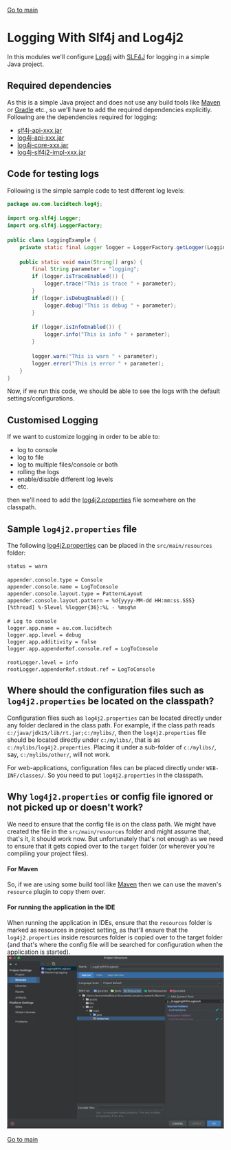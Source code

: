
[Go to main](..)
# Logging With Slf4j and Log4j2
In this modules we'll configure [Log4j][log4j2-url] with [SLF4J][slf4j-url] for logging in a simple Java project.

## Required dependencies
As this is a simple Java project and does not use any build tools like [Maven][maven-url] or [Gradle][gradle-url] etc., 
so we'll have to add the required dependencies explicitly. Following are the dependencies required for logging:
* [slf4j-api-xxx.jar][slf4j-api-jar-url]
* [log4j-api-xxx.jar][log4j-api-jar-url]
* [log4j-core-xxx.jar][log4j-core-jar-url]
* [log4j-slf4j2-impl-xxx.jar][log4j-slf4j2-impl-jar-url]

## Code for testing logs
Following is the simple sample code to test different log levels:
```java
package au.com.lucidtech.log4j;

import org.slf4j.Logger;
import org.slf4j.LoggerFactory;

public class LoggingExample {
    private static final Logger logger = LoggerFactory.getLogger(LoggingExample.class);

    public static void main(String[] args) {
        final String parameter = "logging";
        if (logger.isTraceEnabled()) {
            logger.trace("This is trace " + parameter);
        }
        if (logger.isDebugEnabled()) {
            logger.debug("This is debug " + parameter);
        }

        if (logger.isInfoEnabled()) {
            logger.info("This is info " + parameter);
        }

        logger.warn("This is warn " + parameter);
        logger.error("This is error " + parameter);
    }
}
```
Now, if we run this code, we should be able to see the logs with the default settings/configurations.

## Customised Logging
If we want to customize logging in order to be able to:
* log to console
* log to file
* log to multiple files/console or both
* rolling the logs
* enable/disable different log levels
* etc.

then we'll need to add the [log4j2.properties](src/main/resources/log4j2.properties) file somewhere on the classpath.

## Sample `log4j2.properties` file
The following [log4j2.properties](src/main/resources/log4j2.properties) can be placed in the `src/main/resources` folder:
```properties
status = warn

appender.console.type = Console
appender.console.name = LogToConsole
appender.console.layout.type = PatternLayout
appender.console.layout.pattern = %d{yyyy-MM-dd HH:mm:ss.SSS} [%thread] %-5level %logger{36}:%L - %msg%n

# Log to console
logger.app.name = au.com.lucidtech
logger.app.level = debug
logger.app.additivity = false
logger.app.appenderRef.console.ref = LogToConsole

rootLogger.level = info
rootLogger.appenderRef.stdout.ref = LogToConsole
```

## Where should the configuration files such as `log4j2.properties` be located on the classpath?
Configuration files such as `log4j2.properties` can be located directly under any folder
declared in the class path. For example, if the class path reads `c:/java/jdk15/lib/rt.jar;c:/mylibs/`, then the
`log4j2.properties` file should be located directly under `c:/mylibs/`, that is as `c:/mylibs/log4j2.properties`.
Placing it under a sub-folder of `c:/mylibs/`, say, `c:/mylibs/other/`, will not work.

For web-applications, configuration files can be placed directly under `WEB-INF/classes/`.
So you need to put `log4j2.properties` in the classpath.


## Why `log4j2.properties` or config file ignored or not picked up or doesn't work?
We need to ensure that the config file is on the class path. We might have created the file in the `src/main/resources`
folder and might assume that, that's it, it should work now. But unfortunately that's not enough as we need to ensure
that it gets copied over to the `target` folder (or wherever you're compiling your project files). 
#### For Maven
So, if we are using some build tool like [Maven][maven-url] then we can use the maven's `resource` plugin to copy them over.
#### For running the application in the IDE
When running the application in IDEs, ensure that the `resources` folder is marked as resources in project setting,
as that'll ensure that the `log4j2.properties` inside resources folder is copied over to the target folder 
(and that's where the config file will be searched for configuration when the application is started).
![mark-resources.png](../assets/images/mark-resources.png)


[Go to main](..)


<!-- MARKDOWN LINKS & IMAGES -->
<!-- https://www.markdownguide.org/basic-syntax/#reference-style-links -->
[slf4j-url]:https://www.slf4j.org/
[maven-url]:https://maven.apache.org/
[gradle-url]:https://gradle.org/
[log4j2-url]:https://logging.apache.org/log4j/2.x/
[slf4j-api-jar-url]:https://mvnrepository.com/artifact/org.slf4j/slf4j-api
[log4j-api-jar-url]:https://mvnrepository.com/artifact/org.apache.logging.log4j/log4j-api
[log4j-core-jar-url]:https://mvnrepository.com/artifact/org.apache.logging.log4j/log4j-core
[log4j-slf4j2-impl-jar-url]:https://mvnrepository.com/artifact/org.apache.logging.log4j/log4j-slf4j2-impl
